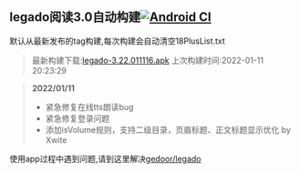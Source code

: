 ## legado阅读3.0自动构建[![Android CI](https://github.com/10bits/gedoor-Build/workflows/Android%20CI/badge.svg)](https://github.com/10bits/gedoor-Build/actions)

默认从最新发布的tag构建,每次构建会自动清空18PlusList.txt

> 最新构建下载:[legado-3.22.011116.apk](https://github.com/crby2333/gedoor-Build/releases/download/legado-3.22.011116/legado-3.22.011116.apk) 上次构建时间:2022-01-11 20:23:29
<!--start-->
> **2022/01/11**
> 
> * 紧急修复在线tts朗读bug
> * 紧急修复登录问题
> * 添加isVolume规则，支持二级目录，页眉标题、正文标题显示优化 by Xwite
<!--end-->
  
使用app过程中遇到问题,请到这里解决[gedoor/legado](https://github.com/gedoor/legado/issues)


